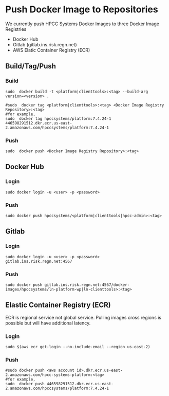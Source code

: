 # Push Docker Image to Repositories

We currently push HPCC Systems Docker Images to three Docker Image Registries
- Docker Hub
- Gitlab (gitlab.ins.risk.regn.net)
- AWS Elatic Container Registry (ECR)


## Build/Tag/Push

### Build
```console
sudo  docker build -t <platform|clienttools>:<tag> --build-arg version=<version> .
```

```console
#sudo  docker tag <platform|clienttools>:<tag> <Docker Image Registry Repository>:<tag>
#for example,
sudo  docker tag hpccsystems/platform:7.4.24-1 446598291512.dkr.ecr.us-east-2.amazonaws.com/hpccsystems/platform:7.4.24-1
```

### Push
```console
sudo  docker push <Docker Image Registry Repository>:<tag>
```
## Docker Hub
### Login
```console
sudo docker login -u <user> -p <password>
```

### Push
```console
sudo docker push hpccsystems/<platform|clienttools|hpcc-admin>:<tag>
```


## Gitlab

### Login
```console
sudo docker login -u <user> -p <password> gitlab.ins.risk.regn.net:4567
```

### Push
```console
sudo docker push gitlab.ins.risk.regn.net:4567/docker-images/hpccsystems/ln-platform-wp|ln-clienttools>:<tag>
```


## Elastic Container Registry (ECR)

ECR is regional service not global service. Pulling images cross regions is possible but will have additional latency.

### Login
```console
sudo $(aws ecr get-login --no-include-email --region us-east-2)

```

### Push
```console
#sudo docker push <aws account id>.dkr.ecr.us-east-2.amazonaws.com/hpcc-systems-platform:<tag>
#for example,
sudo  docker push 446598291512.dkr.ecr.us-east-2.amazonaws.com/hpccsystems/platform:7.4.24-1
```
